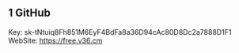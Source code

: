 ## 1 GitHub

Key: sk-tNtuiq8Fh851M6EyF4BdFa8a36D94cAc80D8Dc2a7888D1F1
WebSite: <https://free.v36.cm>
